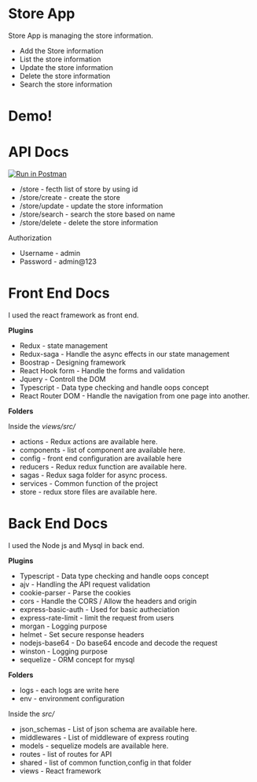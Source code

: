 # Store App

Store App is managing the store information.

  - Add the Store information
  - List the store information
  - Update the store information
  - Delete the store information
  - Search the store information

# Demo!

# API Docs

[![Run in Postman](https://run.pstmn.io/button.svg)](https://app.getpostman.com/run-collection/64f0ec9f938782838df7#?env%5BDEVELOPMENT%5D=W3sia2V5IjoiZW5kX3BvaW50IiwidmFsdWUiOiJodHRwOi8vbG9jYWxob3N0OjQwMDAvIiwiZW5hYmxlZCI6dHJ1ZX1d)

  - /store - fecth list of store by using id
  - /store/create - create the store
  - /store/update - update the store information
  - /store/search - search the store based on name
  - /store/delete - delete the store information

Authorization
   
  - Username - admin
  - Password - admin@123

# Front End Docs

I used the react framework as front end. 

**Plugins** 
  
  - Redux - state management
  - Redux-saga - Handle the async effects in our state management
  - Boostrap - Designing framework
  - React Hook form - Handle the forms and validation
  - Jquery - Controll the DOM
  - Typescript - Data type checking and handle oops concept
  - React Router DOM - Handle the navigation from one page into another.

**Folders** 
    
  Inside the *views/src/*
  - actions - Redux actions are available here.
  - components - list of component are available here.
  - config - front end configuration are available here
  - reducers - Redux redux function are available here. 
  - sagas - Redux saga folder for async process.
  - services - Common function of the project
  - store - redux store files are available here.

# Back End Docs

I used the Node js and Mysql in back end.

**Plugins** 
  
  - Typescript - Data type checking and handle oops concept
  - ajv - Handling the API request validation 
  - cookie-parser - Parse the cookies
  - cors - Handle the CORS / Allow the headers and origin
  - express-basic-auth - Used for basic autheciation
  - express-rate-limit - limit the request from users
  - morgan - Logging purpose
  - helmet - Set secure response headers
  - nodejs-base64 - Do base64 encode and decode the request
  - winston - Logging purpose
  - sequelize - ORM concept for mysql

**Folders** 
    
  - logs - each logs are write here
  - env - environment configuration 

  Inside the *src/*

  - json_schemas - List of json schema are available here. 
  - middlewares - List of middleware of express routing
  - models - sequelize models are available here.  
  - routes - list of routes for API
  - shared - list of common function,config in that folder
  - views - React framework
